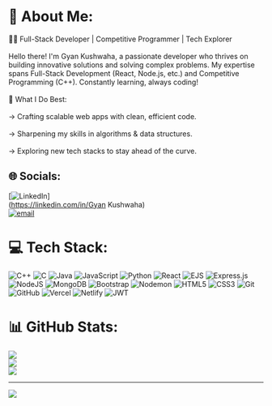 # 💫 About Me:
👨‍💻 Full-Stack Developer | Competitive Programmer | Tech Explorer<br><br>Hello there! I'm Gyan Kushwaha, a passionate developer who thrives on building innovative solutions and solving complex problems. My expertise spans Full-Stack Development (React, Node.js, etc.) and Competitive Programming (C++). Constantly learning, always coding!<br><br>🚀 What I Do Best:<br><br>-> Crafting scalable web apps with clean, efficient code.<br><br>-> Sharpening my skills in algorithms & data structures.<br><br>-> Exploring new tech stacks to stay ahead of the curve.


## 🌐 Socials:
[![LinkedIn](https://img.shields.io/badge/LinkedIn-%230077B5.svg?logo=linkedin&logoColor=white)] <br>
(https://linkedin.com/in/Gyan Kushwaha)  <br>
[![email](https://img.shields.io/badge/Email-D14836?logo=gmail&logoColor=white)](mailto:gyankushwaha77@gmail.com) 

# 💻 Tech Stack:
![C++](https://img.shields.io/badge/c++-%2300599C.svg?style=for-the-badge&logo=c%2B%2B&logoColor=white) ![C](https://img.shields.io/badge/c-%2300599C.svg?style=for-the-badge&logo=c&logoColor=white) ![Java](https://img.shields.io/badge/java-%23ED8B00.svg?style=for-the-badge&logo=openjdk&logoColor=white) ![JavaScript](https://img.shields.io/badge/javascript-%23323330.svg?style=for-the-badge&logo=javascript&logoColor=%23F7DF1E) ![Python](https://img.shields.io/badge/python-3670A0?style=for-the-badge&logo=python&logoColor=ffdd54) ![React](https://img.shields.io/badge/react-%2320232a.svg?style=for-the-badge&logo=react&logoColor=%2361DAFB) ![EJS](https://img.shields.io/badge/ejs-%23B4CA65.svg?style=for-the-badge&logo=ejs&logoColor=black) ![Express.js](https://img.shields.io/badge/express.js-%23404d59.svg?style=for-the-badge&logo=express&logoColor=%2361DAFB) ![NodeJS](https://img.shields.io/badge/node.js-6DA55F?style=for-the-badge&logo=node.js&logoColor=white)  ![MongoDB](https://img.shields.io/badge/MongoDB-%234ea94b.svg?style=for-the-badge&logo=mongodb&logoColor=white) ![Bootstrap](https://img.shields.io/badge/bootstrap-%238511FA.svg?style=for-the-badge&logo=bootstrap&logoColor=white) ![Nodemon](https://img.shields.io/badge/NODEMON-%23323330.svg?style=for-the-badge&logo=nodemon&logoColor=%BBDEAD) ![HTML5](https://img.shields.io/badge/html5-%23E34F26.svg?style=for-the-badge&logo=html5&logoColor=white) ![CSS3](https://img.shields.io/badge/css3-%231572B6.svg?style=for-the-badge&logo=css3&logoColor=white) ![Git](https://img.shields.io/badge/git-%23F05033.svg?style=for-the-badge&logo=git&logoColor=white) ![GitHub](https://img.shields.io/badge/github-%23121011.svg?style=for-the-badge&logo=github&logoColor=white)    ![Vercel](https://img.shields.io/badge/vercel-%23000000.svg?style=for-the-badge&logo=vercel&logoColor=white) ![Netlify](https://img.shields.io/badge/netlify-%23000000.svg?style=for-the-badge&logo=netlify&logoColor=#00C7B7)    ![JWT](https://img.shields.io/badge/JWT-black?style=for-the-badge&logo=JSON%20web%20tokens) 
# 📊 GitHub Stats:
![](https://github-readme-stats.vercel.app/api?username=Gyan-Kushwaha&theme=dark&hide_border=false&include_all_commits=false&count_private=false)<br/>
![](https://nirzak-streak-stats.vercel.app/?user=Gyan-Kushwaha&theme=dark&hide_border=false)<br/>
![](https://github-readme-stats.vercel.app/api/top-langs/?username=Gyan-Kushwaha&theme=dark&hide_border=false&include_all_commits=false&count_private=false&layout=compact)

---
[![](https://visitcount.itsvg.in/api?id=Gyan-Kushwaha&icon=0&color=0)](https://visitcount.itsvg.in)

<!-- Proudly created with GPRM ( https://gprm.itsvg.in ) -->
